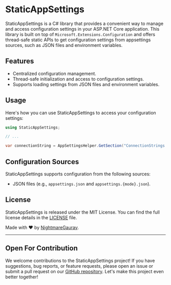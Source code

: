 # StaticAppSettings

StaticAppSettings is a C# library that provides a convenient way to manage and access configuration settings in your ASP.NET Core application. This library is built on top of `Microsoft.Extensions.Configuration` and offers thread-safe static APIs to get configuration settings from appsettings sources, such as JSON files and environment variables.

## Features

- Centralized configuration management.
- Thread-safe initialization and access to configuration settings.
- Supports loading settings from JSON files and environment variables.

## Usage

Here's how you can use StaticAppSettings to access your configuration settings:

```csharp
using StaticAppSettings;

// ...

var connectionString = AppSettingsHelper.GetSection("ConnectionStrings:DefaultConnection").Value;
```

## Configuration Sources

StaticAppSettings supports configuration from the following sources:

- JSON files (e.g., `appsettings.json` and `appsettings.{mode}.json`).

## License

StaticAppSettings is released under the MIT License. You can find the full license details in the [LICENSE](LICENSE) file.

Made with ❤️ by [NightmareGaurav](https://github.com/nightmaregaurav).

---
Open For Contribution
---

We welcome contributions to the StaticAppSettings project! If you have suggestions, bug reports, or feature requests, please open an issue or submit a pull request on our [GitHub repository](https://github.com/nightmaregaurav/StaticAppSettings). Let's make this project even better together!
